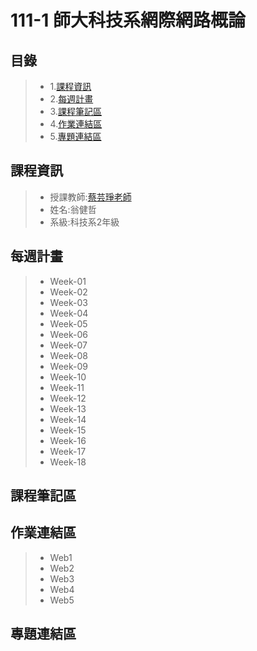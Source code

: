 # 111-1 師大科技系網際網路概論
## 目錄
> * 1.[課程資訊](/課程資訊/)
> * 2.[每週計畫](/每週計畫/)
> * 3.[課程筆記區](/課程筆記區/)
> * 4.[作業連結區](/作業連結區/)
> * 5.[專題連結區](/專題連結區/)
## 課程資訊
> * 授課教師:[蔡芸琤老師](https://github.com/pecu?tab=repositories)
> * 姓名:翁健哲
> * 系級:科技系2年級
## 每週計畫
> * Week-01
> * Week-02
> * Week-03
> * Week-04
> * Week-05
> * Week-06
> * Week-07
> * Week-08
> * Week-09
> * Week-10
> * Week-11
> * Week-12
> * Week-13
> * Week-14
> * Week-15
> * Week-16
> * Week-17
> * Week-18
## 課程筆記區
## 作業連結區
> * Web1
> * Web2
> * Web3
> * Web4
> * Web5
## 專題連結區
